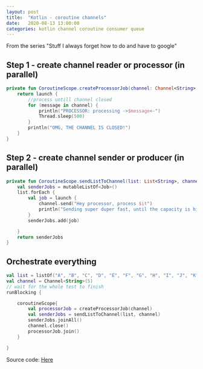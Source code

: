```yaml
---
layout: post
title:  "Kotlin - coroutine channels"
date:   2020-08-13 13:00:00
categories: kotlin channel coroutine consumer queue
---
```


From the series "Stuff I always forget how to do and have to google"

## Step 1 - create channel reader or processor (in parallel)

```kotlin
private fun CoroutineScope.createProcessorJob(channel: Channel<String>): Job {
    return launch {
        //process untill channel closed
        for (message in channel) {
            println("PROCESSOR: processing ->$message<-")
            Thread.sleep(500)
        }
        println("OMG, THE CHANNEL IS CLOSED!")
    }
}
```
## Step 2 - create channel sender or producer (in parallel)

```kotlin
private fun CoroutineScope.sendListToChannel(list: List<String>, channel: Channel<String>): MutableList<Job> {
    val senderJobs = mutableListOf<Job>()
    list.forEach {
        val job = launch {
            channel.send("Hey processor, process $it")
            println("Sending super duper fast, until the capacity is hit.")
        }
        senderJobs.add(job)

    }
    return senderJobs
}
```

## Orchestrate everything

```kotlin
val list = listOf("A", "B", "C", "D", "E", "F", "G", "H", "I", "J", "K", "L", "M", "N", "O")
val channel = Channel<String>(5)
// wait for the whole test to finish
runBlocking {

    coroutineScope{
        val processorJob = createProcessorJob(channel)
        val senderJobs = sendListToChannel(list, channel)
        senderJobs.joinAll()
        channel.close()
        processorJob.join()
    }

}
```


Source code: [Here](https://github.com/mussatto/kotlinlab/blob/master/src/test/kotlin/mussatto/lab/ChannelTest.kt)